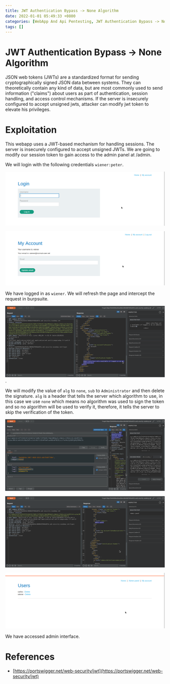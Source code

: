 ```yaml
---
title: JWT Authentication Bypass -> None Algorithm
date: 2022-01-01 05:49:33 +0800
categories: [WebApp And Api Pentesting, JWT Authentication Bypass -> None Algorithm]
tags: []  
---
```


# JWT Authentication Bypass -> None Algorithm

JSON web tokens (JWTs) are a standardized format for sending cryptographically signed JSON data between systems. They can theoretically contain any kind of data, but are most commonly used to send information ("claims") about users as part of authentication, session handling, and access control mechanisms.  If the server is insecurely configured to accept unsigned jwts, attacker can modify jwt token to elevate his privileges.

# Exploitation

This webapp uses a JWT-based mechanism for handling sessions. The server is insecurely configured to accept unsigned JWTs. We are going to modify our session token to gain access to the admin panel at /admin.

We will login with the following credentials `wiener:peter`.

![jwt](https://raw.githubusercontent.com/cyberkhalid/cyberkhalid.github.io/main/assets/img/ipentest/jwtu1.png)

![jwt](https://raw.githubusercontent.com/cyberkhalid/cyberkhalid.github.io/main/assets/img/ipentest/jwtu2.png)

We have logged in as `wiener`. We will refresh the page and intercept the request in burpsuite.

![jwt](https://raw.githubusercontent.com/cyberkhalid/cyberkhalid.github.io/main/assets/img/ipentest/jwta2.png).

We will modify the value of `alg` to `none`, `sub` to `Administrator` and then delete the signature. `alg` is a header that tells the server which algorithm to use, in this case we use `none` which means no algorithm was used to sign the token and so no algorithm will be used to verify it, therefore, it tells the server to skip the verification of the token.

![jwt](https://raw.githubusercontent.com/cyberkhalid/cyberkhalid.github.io/main/assets/img/ipentest/jwta5.png)

![jwt](https://raw.githubusercontent.com/cyberkhalid/cyberkhalid.github.io/main/assets/img/ipentest/jwta6.png)

![jwt](https://raw.githubusercontent.com/cyberkhalid/cyberkhalid.github.io/main/assets/img/ipentest/jwta7.png)

We have accessed admin interface.

# References

- [https://portswigger.net/web-security/jwt](https://portswigger.net/web-security/jwt)
